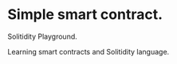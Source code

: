 # Simple smart contract.
Solitidity Playground.

Learning smart contracts and Solitidity language.


